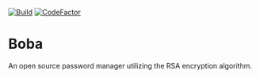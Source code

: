 [![Build](https://github.com/an-prata/Boba/actions/workflows/dotnet.yml/badge.svg)](https://github.com/an-prata/Boba/actions/workflows/dotnet.yml) [![CodeFactor](https://www.codefactor.io/repository/github/an-prata/boba/badge/master)](https://www.codefactor.io/repository/github/an-prata/boba/overview/master)
# Boba
An open source password manager utilizing the RSA encryption algorithm.
